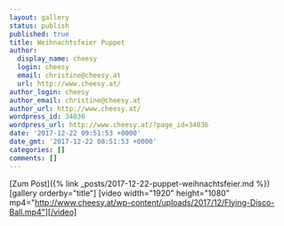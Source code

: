 ```yaml
---
layout: gallery
status: publish
published: true
title: Weihnachtsfeier Puppet
author:
  display_name: cheesy
  login: cheesy
  email: christine@cheesy.at
  url: http://www.cheesy.at/
author_login: cheesy
author_email: christine@cheesy.at
author_url: http://www.cheesy.at/
wordpress_id: 34036
wordpress_url: http://www.cheesy.at/?page_id=34036
date: '2017-12-22 09:51:53 +0000'
date_gmt: '2017-12-22 08:51:53 +0000'
categories: []
comments: []
---
```


[Zum Post]({% link _posts/2017-12-22-puppet-weihnachtsfeier.md %})
[gallery orderby="title"]
[video width="1920" height="1080" mp4="http://www.cheesy.at/wp-content/uploads/2017/12/Flying-Disco-Ball.mp4"][/video]
